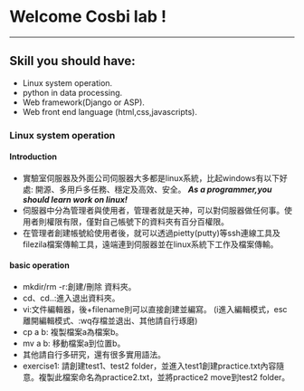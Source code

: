 # Welcome Cosbi lab !
--- 
## Skill you should have:
- Linux system operation.
- python in data processing.
- Web framework(Django or ASP).
- Web front end language (html,css,javascripts).
### Linux system operation
#### Introduction
- 實驗室伺服器及外面公司伺服器大多都是linux系統，比起windows有以下好處:
開源、多用戶多任務、穩定及高效、安全。
___As a programmer,you should learn work on linux!___
- 伺服器中分為管理者與使用者，管理者就是天神，可以對伺服器做任何事。使用者則權限有限，僅對自己帳號下的資料夾有百分百權限。
- 在管理者創建帳號給使用者後，就可以透過pietty(putty)等ssh連線工具及filezila檔案傳輸工具，遠端連到伺服器並在linux系統下工作及檔案傳輸。
#### basic operation
- mkdir/rm -r:創建/刪除 資料夾。
- cd、cd..:進入退出資料夾。
- vi:文件編輯器，後+filename則可以直接創建並編寫。
(i進入編輯模式，esc離開編輯模式、:wq存檔並退出、其他請自行琢磨)
- cp a b: 複製檔案a為檔案b。
- mv a b: 移動檔案a到位置b。
- 其他請自行多研究，還有很多實用語法。
- exercise1:
請創建test1、test2 folder，並進入test1創建practice.txt內容隨意。複製此檔案命名為practice2.txt，並將practice2 move到test2 folder。

